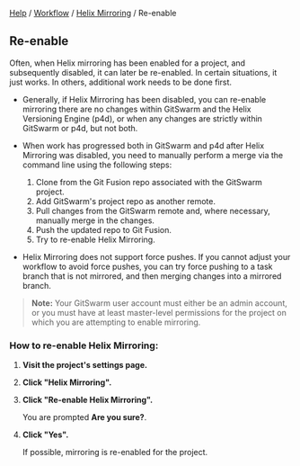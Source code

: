 [Help](../../README.md)
/ [Workflow](../README.md)
/ [Helix Mirroring](README.md)
/ Re-enable

## Re-enable

Often, when Helix mirroring has been enabled for a project, and
subsequently disabled, it can later be re-enabled. In certain situations,
it just works. In others, additional work needs to be done first.

-   Generally, if Helix Mirroring has been disabled, you can re-enable
    mirroring there are no changes within GitSwarm and the Helix Versioning
    Engine (p4d), or when any changes are strictly within GitSwarm or p4d,
    but not both.

-   When work has progressed both in GitSwarm and p4d after Helix Mirroring
    was disabled, you need to manually perform a merge via the command line
    using the following steps:
    1.  Clone from the Git Fusion repo associated with the GitSwarm project.
    1.  Add GitSwarm's project repo as another remote.
    1.  Pull changes from the GitSwarm remote and, where necessary,
        manually merge in the changes.
    1.  Push the updated repo to Git Fusion.
    1.  Try to re-enable Helix Mirroring.

-   Helix Mirroring does not support force pushes. If you cannot adjust
    your workflow to avoid force pushes, you can try force pushing to a
    task branch that is not mirrored, and then merging changes into a
    mirrored branch.

> **Note:** Your GitSwarm user account must either be an admin account, or
> you must have at least master-level permissions for the project on which
> you are attempting to enable mirroring.

### How to re-enable Helix Mirroring:

1.  **Visit the project's settings page.**

1.  **Click "Helix Mirroring".**

1.  **Click "Re-enable Helix Mirroring".**

    You are prompted **Are you sure?**.

1.  **Click "Yes".**

    If possible, mirroring is re-enabled for the project.
